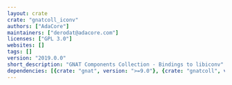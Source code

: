 ```yaml
---
layout: crate
crate: "gnatcoll_iconv"
authors: ["AdaCore"]
maintainers: ["derodat@adacore.com"]
licenses: ["GPL 3.0"]
websites: []
tags: []
version: "2019.0.0"
short_description: "GNAT Components Collection - Bindings to libiconv"
dependencies: [{crate: "gnat", version: ">=9.0"}, {crate: "gnatcoll", version: "^2019"}]
---
```



